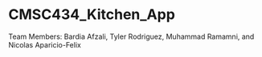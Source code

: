 # CMSC434_Kitchen_App
Team Members: Bardia Afzali, Tyler Rodriguez, Muhammad Ramamni, and Nicolas Aparicio-Felix
